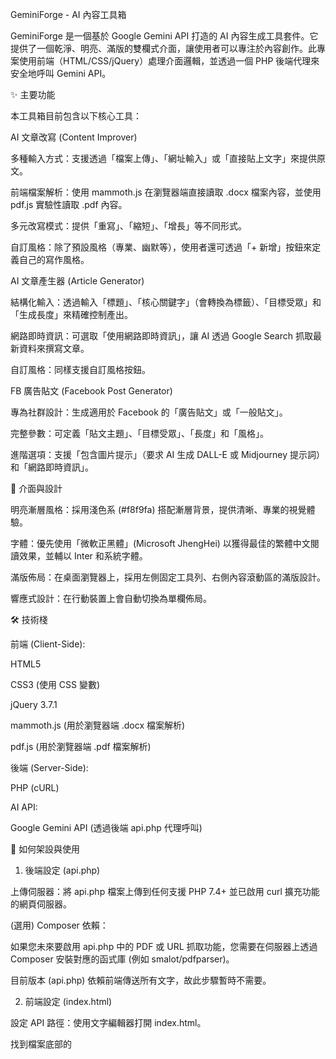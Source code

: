 GeminiForge - AI 內容工具箱

GeminiForge 是一個基於 Google Gemini API 打造的 AI 內容生成工具套件。它提供了一個乾淨、明亮、滿版的雙欄式介面，讓使用者可以專注於內容創作。此專案使用前端（HTML/CSS/jQuery）處理介面邏輯，並透過一個 PHP 後端代理來安全地呼叫 Gemini API。

✨ 主要功能

本工具箱目前包含以下核心工具：

AI 文章改寫 (Content Improver)

多種輸入方式：支援透過「檔案上傳」、「網址輸入」或「直接貼上文字」來提供原文。

前端檔案解析：使用 mammoth.js 在瀏覽器端直接讀取 .docx 檔案內容，並使用 pdf.js 實驗性讀取 .pdf 內容。

多元改寫模式：提供「重寫」、「縮短」、「增長」等不同形式。

自訂風格：除了預設風格（專業、幽默等），使用者還可透過「+ 新增」按鈕來定義自己的寫作風格。

AI 文章產生器 (Article Generator)

結構化輸入：透過輸入「標題」、「核心關鍵字」（會轉換為標籤）、「目標受眾」和「生成長度」來精確控制產出。

網路即時資訊：可選取「使用網路即時資訊」，讓 AI 透過 Google Search 抓取最新資料來撰寫文章。

自訂風格：同樣支援自訂風格按鈕。

FB 廣告貼文 (Facebook Post Generator)

專為社群設計：生成適用於 Facebook 的「廣告貼文」或「一般貼文」。

完整參數：可定義「貼文主題」、「目標受眾」、「長度」和「風格」。

進階選項：支援「包含圖片提示」（要求 AI 生成 DALL-E 或 Midjourney 提示詞）和「網路即時資訊」。

🎨 介面與設計

明亮漸層風格：採用淺色系 (#f8f9fa) 搭配漸層背景，提供清晰、專業的視覺體驗。

字體：優先使用「微軟正黑體」(Microsoft JhengHei) 以獲得最佳的繁體中文閱讀效果，並輔以 Inter 和系統字體。

滿版佈局：在桌面瀏覽器上，採用左側固定工具列、右側內容滾動區的滿版設計。

響應式設計：在行動裝置上會自動切換為單欄佈局。

🛠️ 技術棧

前端 (Client-Side):

HTML5

CSS3 (使用 CSS 變數)

jQuery 3.7.1

mammoth.js (用於瀏覽器端 .docx 檔案解析)

pdf.js (用於瀏覽器端 .pdf 檔案解析)

後端 (Server-Side):

PHP (cURL)

AI API:

Google Gemini API (透過後端 api.php 代理呼叫)

🚀 如何架設與使用

1. 後端設定 (api.php)

上傳伺服器：將 api.php 檔案上傳到任何支援 PHP 7.4+ 並已啟用 curl 擴充功能的網頁伺服器。

(選用) Composer 依賴：

如果您未來要啟用 api.php 中的 PDF 或 URL 抓取功能，您需要在伺服器上透過 Composer 安裝對應的函式庫 (例如 smalot/pdfparser)。

目前版本 (api.php) 依賴前端傳送所有文字，故此步驟暫時不需要。

2. 前端設定 (index.html)

設定 API 路徑：使用文字編輯器打開 index.html。

找到檔案底部的 <script> 區塊。

找到 fetch("api.php", { ... }) 這一行（在 $mainActionButton 的點擊事件中）。

將 "api.php" 替換為您在步驟 1 中上傳的 api.php 的完整公開網址。

// 範例：
const response = await fetch("[https://your-domain.com/api/api.php](https://your-domain.com/api/api.php)", { 
    // ...
});


完成！ 您現在可以將 index.html 檔案託管在任何地方（例如 GitHub Pages、Vercel），或直接在本地瀏覽器中打開。

3. 開始使用

在瀏覽器中打開 index.html。

點擊左下角的「設定」(⚙️) 按鈕。

輸入您自己的 Gemini API Key。

(推薦) 勾選「儲存此 API Key 到瀏覽器」，以便下次使用。

儲存設定。

從左側工具列選擇您要使用的工具（例如「AI 文章產生器」），填寫欄位，然後點擊主執行按鈕！